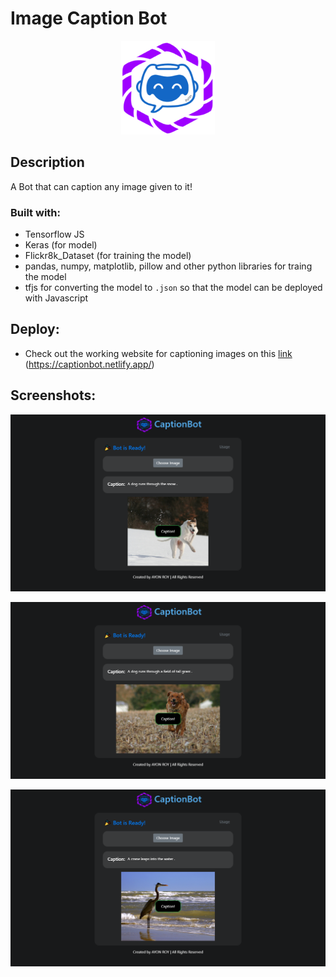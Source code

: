 # Image Caption Bot
 <center>
 <img src="https://github.com/royayon/Image-Caption-Bot/blob/master/images/captionBotLogo.png" alt="Caption Bot" width="150px;" height="150px;"/>
 </center>
 
## Description
A Bot that can caption any image given to it!

### Built with:
* Tensorflow JS
* Keras (for model)
* Flickr8k_Dataset (for training the model)
* pandas, numpy, matplotlib, pillow and other python libraries for traing the model
* tfjs for converting the model to `.json` so that the model can be deployed with Javascript
 
 
## Deploy:
* Check out the working website for captioning images on this [link](https://captionbot.netlify.app/) (https://captionbot.netlify.app/)

## Screenshots:
![Test 1](https://github.com/royayon/Image-Caption-Bot/blob/master/screenshots/Screenshot1.png)

![Test 2](https://github.com/royayon/Image-Caption-Bot/blob/master/screenshots/Screenshot2.png)


![Test 3](https://github.com/royayon/Image-Caption-Bot/blob/master/screenshots/Screenshot5.png)
